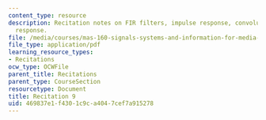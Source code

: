 ```yaml
---
content_type: resource
description: Recitation notes on FIR filters, impulse response, convolution, and frequency
  response.
file: /media/courses/mas-160-signals-systems-and-information-for-media-technology-fall-2007/469837e1f4301c9ca4047cef7a915278_rec9.pdf
file_type: application/pdf
learning_resource_types:
- Recitations
ocw_type: OCWFile
parent_title: Recitations
parent_type: CourseSection
resourcetype: Document
title: Recitation 9
uid: 469837e1-f430-1c9c-a404-7cef7a915278
---
```

